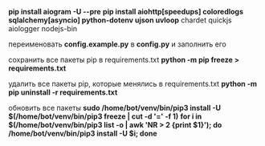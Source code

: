 **pip install aiogram -U --pre**
**pip install aiohttp[speedups] coloredlogs sqlalchemy[asyncio] python-dotenv ujson uvloop** chardet quickjs aiologger nodejs-bin

переименовать **config.example.py** в **config.py** и заполнить его

сохранить все пакеты pip в requirements.txt
**python -m pip freeze > requirements.txt**

удалить все пакеты pip, которые менялись в requirements.txt
**python -m pip uninstall -r requirements.txt**

обновить все пакеты
**sudo /home/bot/venv/bin/pip3 install -U $(/home/bot/venv/bin/pip3 freeze | cut -d '=' -f 1)**
**for i in $(/home/bot/venv/bin/pip3 list -o | awk 'NR > 2 {print $1}'); do /home/bot/venv/bin/pip3 install -U $i; done**